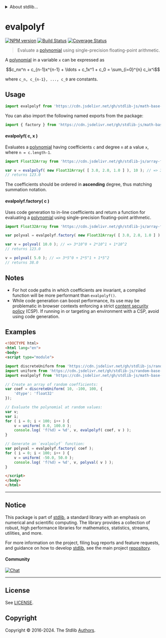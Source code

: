 <!--

@license Apache-2.0

Copyright (c) 2024 The Stdlib Authors.

Licensed under the Apache License, Version 2.0 (the "License");
you may not use this file except in compliance with the License.
You may obtain a copy of the License at

   http://www.apache.org/licenses/LICENSE-2.0

Unless required by applicable law or agreed to in writing, software
distributed under the License is distributed on an "AS IS" BASIS,
WITHOUT WARRANTIES OR CONDITIONS OF ANY KIND, either express or implied.
See the License for the specific language governing permissions and
limitations under the License.

-->


<details>
  <summary>
    About stdlib...
  </summary>
  <p>We believe in a future in which the web is a preferred environment for numerical computation. To help realize this future, we've built stdlib. stdlib is a standard library, with an emphasis on numerical and scientific computation, written in JavaScript (and C) for execution in browsers and in Node.js.</p>
  <p>The library is fully decomposable, being architected in such a way that you can swap out and mix and match APIs and functionality to cater to your exact preferences and use cases.</p>
  <p>When you use stdlib, you can be absolutely certain that you are using the most thorough, rigorous, well-written, studied, documented, tested, measured, and high-quality code out there.</p>
  <p>To join us in bringing numerical computing to the web, get started by checking us out on <a href="https://github.com/stdlib-js/stdlib">GitHub</a>, and please consider <a href="https://opencollective.com/stdlib">financially supporting stdlib</a>. We greatly appreciate your continued support!</p>
</details>

# evalpolyf

[![NPM version][npm-image]][npm-url] [![Build Status][test-image]][test-url] [![Coverage Status][coverage-image]][coverage-url] <!-- [![dependencies][dependencies-image]][dependencies-url] -->

> Evaluate a [polynomial][polynomial] using single-precision floating-point arithmetic.

<section class="intro">

A [polynomial][polynomial] in a variable `x` can be expressed as

<!-- <equation class="equation" label="eq:polynomial" align="center" raw="c_nx^n + c_{n-1}x^{n-1} + \ldots + c_1x^1 + c_0 = \sum_{i=0}^{n} c_ix^i" alt="Polynomial expression."> -->

```math
c_nx^n + c_{n-1}x^{n-1} + \ldots + c_1x^1 + c_0 = \sum_{i=0}^{n} c_ix^i
```

<!-- <div class="equation" align="center" data-raw-text="c_nx^n + c_{n-1}x^{n-1} + \ldots + c_1x^1 + c_0 = \sum_{i=0}^{n} c_ix^i" data-equation="eq:polynomial">
    <img src="https://cdn.jsdelivr.net/gh/stdlib-js/stdlib@7e0a95722efd9c771b129597380c63dc6715508b/lib/node_modules/@stdlib/math/base/tools/evalpoly/docs/img/equation_polynomial.svg" alt="Polynomial expression.">
    <br>
</div> -->

<!-- </equation> -->

where `c_n, c_{n-1}, ..., c_0` are constants.

</section>

<!-- /.intro -->



<section class="usage">

## Usage

```javascript
import evalpolyf from 'https://cdn.jsdelivr.net/gh/stdlib-js/math-base-tools-evalpolyf@esm/index.mjs';
```

You can also import the following named exports from the package:

```javascript
import { factory } from 'https://cdn.jsdelivr.net/gh/stdlib-js/math-base-tools-evalpolyf@esm/index.mjs';
```

#### evalpolyf( c, x )

Evaluates a [polynomial][polynomial] having coefficients `c` and degree `n` at a value `x`, where `n = c.length-1`.

```javascript
import Float32Array from 'https://cdn.jsdelivr.net/gh/stdlib-js/array-float32@esm/index.mjs';

var v = evalpolyf( new Float32Array( [ 3.0, 2.0, 1.0 ] ), 10 ); // => 3*10^0 + 2*10^1 + 1*10^2
// returns 123.0
```

The coefficients should be ordered in **ascending** degree, thus matching summation notation.

#### evalpolyf.factory( c )

Uses code generation to in-line coefficients and return a function for evaluating a [polynomial][polynomial] using single-precision floating-point arithmetic.

```javascript
import Float32Array from 'https://cdn.jsdelivr.net/gh/stdlib-js/array-float32@esm/index.mjs';

var polyval = evalpolyf.factory( new Float32Array( [ 3.0, 2.0, 1.0 ] ) );

var v = polyval( 10.0 ); // => 3*10^0 + 2*10^1 + 1*10^2
// returns 123.0

v = polyval( 5.0 ); // => 3*5^0 + 2*5^1 + 1*5^2
// returns 38.0
```

</section>

<!-- /.usage -->

<section class="notes">

## Notes

-   For hot code paths in which coefficients are invariant, a compiled function will be more performant than `evalpolyf()`.
-   While code generation can boost performance, its use may be problematic in browser contexts enforcing a strict [content security policy][mdn-csp] (CSP). If running in or targeting an environment with a CSP, avoid using code generation.

</section>

<!-- /.notes -->

<section class="examples">

## Examples

<!-- eslint no-undef: "error" -->

```html
<!DOCTYPE html>
<html lang="en">
<body>
<script type="module">

import discreteUniform from 'https://cdn.jsdelivr.net/gh/stdlib-js/random-array-discrete-uniform@esm/index.mjs';
import uniform from 'https://cdn.jsdelivr.net/gh/stdlib-js/random-base-uniform@esm/index.mjs';
import evalpolyf from 'https://cdn.jsdelivr.net/gh/stdlib-js/math-base-tools-evalpolyf@esm/index.mjs';

// Create an array of random coefficients:
var coef = discreteUniform( 10, -100, 100, {
    'dtype': 'float32'
});

// Evaluate the polynomial at random values:
var v;
var i;
for ( i = 0; i < 100; i++ ) {
    v = uniform( 0.0, 100.0 );
    console.log( 'f(%d) = %d', v, evalpolyf( coef, v ) );
}

// Generate an `evalpolyf` function:
var polyval = evalpolyf.factory( coef );
for ( i = 0; i < 100; i++ ) {
    v = uniform( -50.0, 50.0 );
    console.log( 'f(%d) = %d', v, polyval( v ) );
}

</script>
</body>
</html>
```

</section>

<!-- /.examples -->

<!-- Section for related `stdlib` packages. Do not manually edit this section, as it is automatically populated. -->

<section class="related">

</section>

<!-- /.related -->

<!-- Section for all links. Make sure to keep an empty line after the `section` element and another before the `/section` close. -->


<section class="main-repo" >

* * *

## Notice

This package is part of [stdlib][stdlib], a standard library with an emphasis on numerical and scientific computing. The library provides a collection of robust, high performance libraries for mathematics, statistics, streams, utilities, and more.

For more information on the project, filing bug reports and feature requests, and guidance on how to develop [stdlib][stdlib], see the main project [repository][stdlib].

#### Community

[![Chat][chat-image]][chat-url]

---

## License

See [LICENSE][stdlib-license].


## Copyright

Copyright &copy; 2016-2024. The Stdlib [Authors][stdlib-authors].

</section>

<!-- /.stdlib -->

<!-- Section for all links. Make sure to keep an empty line after the `section` element and another before the `/section` close. -->

<section class="links">

[npm-image]: http://img.shields.io/npm/v/@stdlib/math-base-tools-evalpolyf.svg
[npm-url]: https://npmjs.org/package/@stdlib/math-base-tools-evalpolyf

[test-image]: https://github.com/stdlib-js/math-base-tools-evalpolyf/actions/workflows/test.yml/badge.svg?branch=main
[test-url]: https://github.com/stdlib-js/math-base-tools-evalpolyf/actions/workflows/test.yml?query=branch:main

[coverage-image]: https://img.shields.io/codecov/c/github/stdlib-js/math-base-tools-evalpolyf/main.svg
[coverage-url]: https://codecov.io/github/stdlib-js/math-base-tools-evalpolyf?branch=main

<!--

[dependencies-image]: https://img.shields.io/david/stdlib-js/math-base-tools-evalpolyf.svg
[dependencies-url]: https://david-dm.org/stdlib-js/math-base-tools-evalpolyf/main

-->

[chat-image]: https://img.shields.io/gitter/room/stdlib-js/stdlib.svg
[chat-url]: https://app.gitter.im/#/room/#stdlib-js_stdlib:gitter.im

[stdlib]: https://github.com/stdlib-js/stdlib

[stdlib-authors]: https://github.com/stdlib-js/stdlib/graphs/contributors

[umd]: https://github.com/umdjs/umd
[es-module]: https://developer.mozilla.org/en-US/docs/Web/JavaScript/Guide/Modules

[deno-url]: https://github.com/stdlib-js/math-base-tools-evalpolyf/tree/deno
[deno-readme]: https://github.com/stdlib-js/math-base-tools-evalpolyf/blob/deno/README.md
[umd-url]: https://github.com/stdlib-js/math-base-tools-evalpolyf/tree/umd
[umd-readme]: https://github.com/stdlib-js/math-base-tools-evalpolyf/blob/umd/README.md
[esm-url]: https://github.com/stdlib-js/math-base-tools-evalpolyf/tree/esm
[esm-readme]: https://github.com/stdlib-js/math-base-tools-evalpolyf/blob/esm/README.md
[branches-url]: https://github.com/stdlib-js/math-base-tools-evalpolyf/blob/main/branches.md

[stdlib-license]: https://raw.githubusercontent.com/stdlib-js/math-base-tools-evalpolyf/main/LICENSE

[polynomial]: https://en.wikipedia.org/wiki/Polynomial

[mdn-csp]: https://developer.mozilla.org/en-US/docs/Web/HTTP/CSP

</section>

<!-- /.links -->

